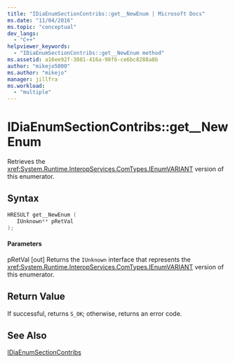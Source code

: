 ```yaml
---
title: "IDiaEnumSectionContribs::get__NewEnum | Microsoft Docs"
ms.date: "11/04/2016"
ms.topic: "conceptual"
dev_langs:
  - "C++"
helpviewer_keywords:
  - "IDiaEnumSectionContribs::get__NewEnum method"
ms.assetid: a16ee92f-3081-416a-98f6-ce6bc8288a8b
author: "mikejo5000"
ms.author: "mikejo"
manager: jillfra
ms.workload:
  - "multiple"
---
```

# IDiaEnumSectionContribs::get__NewEnum
Retrieves the <xref:System.Runtime.InteropServices.ComTypes.IEnumVARIANT> version of this enumerator.

## Syntax

```C++
HRESULT get__NewEnum ( 
   IUnknown** pRetVal
);
```

#### Parameters
 pRetVal
 [out] Returns the `IUnknown` interface that represents the <xref:System.Runtime.InteropServices.ComTypes.IEnumVARIANT> version of this enumerator.

## Return Value
 If successful, returns `S_OK`; otherwise, returns an error code.

## See Also
 [IDiaEnumSectionContribs](../../debugger/debug-interface-access/idiaenumsectioncontribs.md)